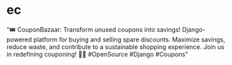 # ec
 "🎟️ CouponBazaar: Transform unused coupons into savings! Django-powered platform for buying and selling spare discounts. Maximize savings, reduce waste, and contribute to a sustainable shopping experience. Join us in redefining couponing! 💸🌐 #OpenSource #Django #Coupons"
